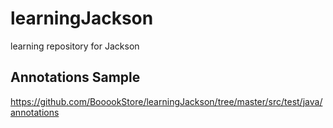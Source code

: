 # learningJackson
learning repository for Jackson

## Annotations Sample
https://github.com/BooookStore/learningJackson/tree/master/src/test/java/annotations
